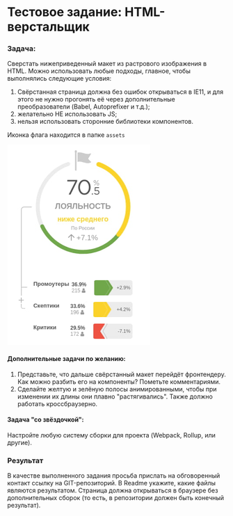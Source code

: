# Тестовое задание: HTML-верстальщик

### Задача:

Сверстать нижеприведенный макет из растрового изображения в HTML. Можно использовать 
любые подходы, главное, чтобы выполнялись следующие условия:
1. Свёрстанная страница должна без ошибок открываться в IE11, и для этого не нужно прогонять 
   её через дополнительные преобразователи (Babel, Autoprefixer и т.д.);
2. желательно НЕ использовать JS;
3. нельзя использовать сторонние библиотеки компонентов. 

Иконка флага находится в папке `assets`

![](./source.jpg)

#### Дополнительные задачи по желанию: 

1. Представьте, что дальше свёрстанный макет перейдёт фронтендеру. Как можно разбить его на 
компоненты? Пометьте комментариями. 
2. Сделайте желтую и зелёную полосы анимированными, чтобы при изменении их длины они плавно
"растягивались". Также должно работать кроссбраузерно. 
   
#### Задача "со звёздочкой":
Настройте любую систему сборки для проекта (Webpack, Rollup, или другие).

### Результат 

В качестве выполненного задания просьба прислать на обговоренный контакт ссылку на 
GIT-репозиторий. В Readme укажите, какие файлы являются результатом. Страница должна 
открываться в браузере без дополнительных сборок (то есть, в репозитории должен быть 
конечный результат).